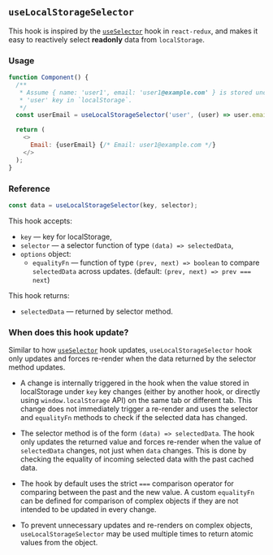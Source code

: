 ## `useLocalStorageSelector`

This hook is inspired by the [`useSelector`](https://react-redux.js.org/api/hooks#useselector) hook in `react-redux`, and makes it easy to reactively select **readonly** data from `localStorage`.

### Usage
```js
function Component() {
  /**
   * Assume { name: 'user1', email: 'user1@example.com' } is stored under
   * 'user' key in `localStorage`.
   */
  const userEmail = useLocalStorageSelector('user', (user) => user.email);

  return (
    <>
      Email: {userEmail} {/* Email: user1@example.com */}
    </>
  );
}
```

### Reference
```js
const data = useLocalStorageSelector(key, selector);
```

This hook accepts:
- `key` — key for localStorage,
- `selector` — a selector function of type `(data) => selectedData`,
- `options` object:
  - `equalityFn` — function of type `(prev, next) => boolean` to compare `selectedData` across updates. (default: `(prev, next) => prev === next`)


This hook returns:
- `selectedData` — returned by selector method.


### When does this hook update?
Similar to how [`useSelector`](https://react-redux.js.org/api/hooks#useselector) hook updates, `useLocalStorageSelector` hook only updates and forces re-render when the data returned by the selector method updates.

- A change is internally triggered in the hook when the value stored in localStorage under `key` key changes (either by another hook, or directly using `window.localStorage` API) on the same tab or different tab. This change does not immediately trigger a re-render and uses the selector and `equalityFn` methods to check if the selected data has changed.

- The selector method is of the form `(data) => selectedData`. The hook only updates the returned value and forces re-render when the value of `selectedData` changes, not just when `data` changes. This is done by checking the equality of incoming selected data with the past cached data.

- The hook by default uses the strict `===` comparison operator for comparing between the past and the new value. A custom `equalityFn` can be defined for comparison of complex objects if they are not intended to be updated in every change.

- To prevent unnecessary updates and re-renders on complex objects, `useLocalStorageSelector` may be used multiple times to return atomic values from the object.
